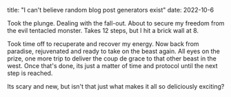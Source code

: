 title: "I can't believe random blog post generators exist"
date: 2022-10-6

Took the plunge. Dealing with the fall-out. About to secure my freedom from the evil tentacled monster. Takes 12 steps, but I hit a brick wall at 8.

Took time off to recuperate and recover my energy. Now back from paradise, rejuvenated and ready to take on the beast again. All eyes on the prize, one more trip to deliver the coup de grace to that other beast in the west. Once that's done, its just a matter of time and protocol until the next step is reached.

Its scary and new, but isn't that just what makes it all so deliciously exciting?
